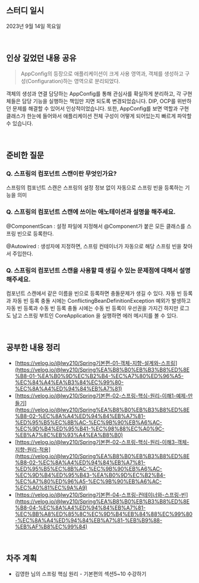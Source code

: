 ## 스터디 일시

2023년 9월 14일 목요일

<br>

## 인상 깊었던 내용 공유
> AppConfig의 등장으로 애플리케이션이 크게 사용 영역과, 객체를 생성하고 구성(Configuration)하는 영역으로 분리되었다.

객체의 생성과 연결 담당하는 AppConfig를 통해 관심사를 확실하게 분리하고, 각 구현체들은 담당 기능을 실행하는 책임만 지면 되도록 변경되었습니다. DIP, OCP를 위반하던 문제를 해결할 수 있어서 인상적이었습니다. 또한, AppConfig를 보면 역할과 구현 클래스가 한눈에 들어와서 애플리케이션 전체 구성이 어떻게 되어있는지 빠르게 파악할 수 있습니다.


<br>

## 준비한 질문

### Q. 스프링의 컴포넌트 스캔이란 무엇인가요?

스프링의 컴포넌트 스캔은 스프링의 설정 정보 없이 자동으로 스프링 빈을 등록하는 기능을 의미

### Q. 스프링의 컴포넌트 스캔에 쓰이는 애노테이션과 설명을 해주세요.

@ComponentScan : 설정 파일에 지정해서 @Component가 붙은 모든 클래스를 스프링 빈으로 등록한다.

@Autowired : 생성자에 지정하면, 스프링 컨테이너가 자동으로 해당 스프링 빈을 찾아서 주입한다.

### Q. 스프링의 컴포넌트 스캔을 사용할 때 생길 수 있는 문제점에 대해서 설명해주세요.

컴포넌트 스캔에서 같은 이름을 빈으로 등록하면 충돌문제가 생길 수 있다. 자동 빈 등록과 자동 빈 등록 충돌 시에는 ConflictingBeanDefinitionException 예외가 발생하고 자동 빈 등록과 수동 빈 등록 충돌 시에는 수동 빈 등록이 우선권을 가지긴 하지만 로그도 남고 스프링 부트인 CoreApplication 을 실행하면 에러 메시지를 볼 수 있다.

<br>

## 공부한 내용 정리
- [https://velog.io/@lwy210/Spring기본편-01-객체-지향-설계와-스프링](https://velog.io/@lwy210/Spring%EA%B8%B0%EB%B3%B8%ED%8E%B8-01-%EA%B0%9D%EC%B2%B4-%EC%A7%80%ED%96%A5-%EC%84%A4%EA%B3%84%EC%99%80-%EC%8A%A4%ED%94%84%EB%A7%81)
- [https://velog.io/@lwy210/Spring기본편-02-스프링-핵심-원리-이해1-예제-만들기](https://velog.io/@lwy210/Spring%EA%B8%B0%EB%B3%B8%ED%8E%B8-02-%EC%8A%A4%ED%94%84%EB%A7%81-%ED%95%B5%EC%8B%AC-%EC%9B%90%EB%A6%AC-%EC%9D%B4%ED%95%B41-%EC%98%88%EC%A0%9C-%EB%A7%8C%EB%93%A4%EA%B8%B0)
- [https://velog.io/@lwy210/Spring기본편-02-스프링-핵심-원리-이해3-객체-지향-원리-적용](https://velog.io/@lwy210/Spring%EA%B8%B0%EB%B3%B8%ED%8E%B8-02-%EC%8A%A4%ED%94%84%EB%A7%81-%ED%95%B5%EC%8B%AC-%EC%9B%90%EB%A6%AC-%EC%9D%B4%ED%95%B43-%EA%B0%9D%EC%B2%B4-%EC%A7%80%ED%96%A5-%EC%9B%90%EB%A6%AC-%EC%A0%81%EC%9A%A9)
- [https://velog.io/@lwy210/Spring기본편-04-스프링-컨테이너와-스프링-빈](https://velog.io/@lwy210/Spring%EA%B8%B0%EB%B3%B8%ED%8E%B8-04-%EC%8A%A4%ED%94%84%EB%A7%81-%EC%BB%A8%ED%85%8C%EC%9D%B4%EB%84%88%EC%99%80-%EC%8A%A4%ED%94%84%EB%A7%81-%EB%B9%88-%EB%AF%B8%EC%99%84)

<br>

## 차주 계획

- 김영한 님의 스프링 핵심 원리 - 기본편의 섹션5~10 수강하기